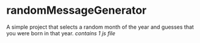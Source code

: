 # randomMessageGenerator
A simple project that selects a random month of the year and guesses that you were born in that year.
*contains 1 js file*
